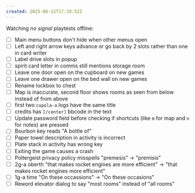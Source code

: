 ```yaml
---
created: 2025-06-11T17:29:52Z
---
```


Watching _no signal_ playtests offline:
- [ ] Main menu buttons don't hide when other menus open
- [ ] Left and right arrow keys advance or go back by 2 slots rather than one in card writer
- [ ] Label drive slots in popup
- [ ] spirit card letter in comms still mentions storage room
- [ ] Leave one door open on the cupboard on new games
- [ ] Leave one drawer open on the bed wall on new games
- [ ] Rename lockbox to chest
- [ ] Map is inaccurate, second floor shows rooms as seen from below instead of from above
- [ ] first two `cupola-a` logs have the same title
- [ ] credits has `[/center]` bbcode in the text
- [ ] Update password field before checking if shortcuts (like `m` for map and `n` for notes) are pressed
- [ ] Bourbon key reads "A bottle of"
- [ ] Paper towel description in activity is incorrect
- [ ] Plate stack in activity has wrong key
- [ ] Exiting the game causes a crash
- [ ] Poltergeist privacy policy misspells "premesis" -> "premisis"
- [ ] 2g-a oberth "that makes rocket engines are more efficient" -> "that makes rocket engines more efficient"
- [ ] 1g-a time "On these occassions" -> "On these occasions"
- [ ] Reword elevator dialog to say "most rooms" instead of "all rooms"